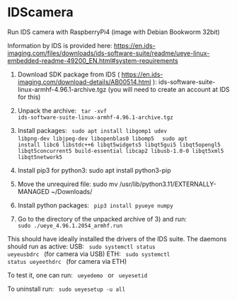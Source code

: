 # IDScamera
Run IDS camera with RaspberryPi4 (image with Debian Bookworm 32bit)



Information by IDS is provided here: https://en.ids-imaging.com/files/downloads/ids-software-suite/readme/ueye-linux-embedded-readme-49200_EN.html#system-requirements

1) Download SDK package from IDS ( https://en.ids-imaging.com/download-details/AB00514.html ):  ids-software-suite-linux-armhf-4.96.1-archive.tgz
   (you will need to create an account at IDS for this)

3) Unpack the archive:  <code> tar -xvf ids-software-suite-linux-armhf-4.96.1-archive.tgz  </code>

4) Install packages:
    <code> sudo apt install libgomp1 udev libpng-dev libjpeg-dev libopenblas0 libomp5  </code>
    <code> sudo apt install libc6 libstdc++6 libqt5widgets5 libqt5gui5 libqt5opengl5 libqt5concurrent5 build-essential libcap2 libusb-1.0-0 libqt5xml5 libqt5network5  </code>
   
6) Install pip3 for python3:  sudo apt install python3-pip

7) Move the unrequired file:  sudo mv /usr/lib/python3.11/EXTERNALLY-MANAGED ~/Downloads/

8) Install python packages:  <code> pip3 install pyueye numpy  </code>

9) Go to the directory of the unpacked archive of 3) and run:   <code> sudo ./ueye_4.96.1.2054_armhf.run  </code>

This should have ideally installed the drivers of the IDS suite. The daemons should run as active: 
USB: <code> sudo systemctl status ueyeusbdrc </code> (for camera via USB)
ETH: <code> sudo systemctl status ueyeethdrc </code> (for camera via ETH)

To test it, one can run:  <code> ueyedemo  </code> or  <code> ueyesetid  </code>

To uninstall run:   <code> sudo ueyesetup -u all  </code>
    
